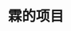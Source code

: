 ---
title: 霖的项目
layout: projects
projects:
  game:
    title: 游戏
    emoji: 🎮
    collection:
      - name: Enlinium
        emoji: 🏗️
        color: '#f9c8c8'
        desc: 随便做做的C# ECS框架，技术力不高，轻喷（）
        textColor: black
        github: xiao-dreamr/Enlium
        docs: https://linium.xin/posts/ECS-TH1初识
      - name: RHAE
        emoji: 🌱
        color: '#78ce25'
        desc: 融合版图鉴编辑器，仅实现了一些基本功能，基于Godot
        textColor: white
        github: xiao-dreamr/RHAEditor
        docs: https://www.bilibili.com/video/BV1rRPCefEAW/
---